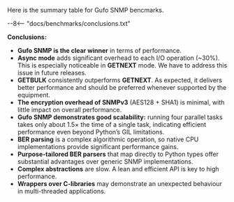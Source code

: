 Here is the summary table for Gufo SNMP bencmarks.

--8<-- "docs/benchmarks/conclusions.txt"

**Conclusions:**

* **Gufo SNMP is the clear winner** in terms of performance.  
* **Async mode** adds significant overhead to each I/O operation (~30%).
  This is especially noticeable in **GETNEXT** mode. We have to address this issue in future releases.
* **GETBULK** consistently outperforms **GETNEXT**. As expected, it delivers better performance and should be preferred whenever supported by the equipment.  
* **The encryption overhead of SNMPv3** (AES128 + SHA1) is minimal, with little impact on overall performance.  
* **Gufo SNMP demonstrates good scalability:** running four parallel tasks takes only about 1.5× the time of a single task, indicating efficient performance even beyond Python’s GIL limitations.  
* **BER parsing** is a complex algorithmic operation, so native CPU implementations provide significant performance gains.  
* **Purpose-tailored BER parsers** that map directly to Python types offer substantial advantages over generic SNMP implementations.  
* **Complex abstractions** are slow. A lean and efficient API is key to high performance.
* **Wrappers over C-libraries** may demonstrate an unexpected behaviour in multi-threaded applications.